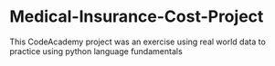 # Medical-Insurance-Cost-Project
This CodeAcademy project was an exercise using real world data to practice using python language fundamentals 

